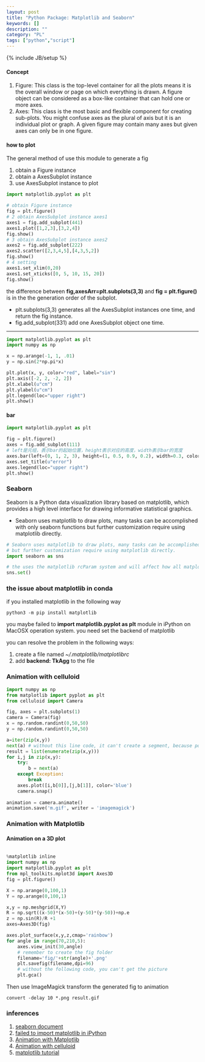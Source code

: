 ```yaml
---
layout: post
title: "Python Package: Matplotlib and Seaborn"
keywords: []
description: ""
category: "PL"
tags: ["python","script"]
---
```

{% include JB/setup %}

#### Concept
1. Figure: This class is the top-level container for all the plots means it is
   the overall window or page on which everything is drawn. A figure object can
   be considered as a box-like container that can hold one or more axes.
2. Axes: This class is the most basic and flexible component for creating
   sub-plots. You might confuse axes as the plural of axis but it is an
   individual plot or graph. A given figure may contain many axes but given axes
   can only be in one figure.





#### how to plot 
The general method of use this module to generate a fig

1. obtain a Figure instance
2. obtain a AxesSubplot instance
3. use AxesSubplot instance to plot

```python
import matplotlib.pyplot as plt

# obtain Figure instance 
fig = plt.figure()
# 2 obtain AxesSubplot instance axes1
axes1 = fig.add_subplot(441)
axes1.plot([1,2,3],[3,2,4])
fig.show()
# 3 obtain AxesSubplot instance axes2
axes2 = fig.add_subplot(222)
axes2.scatter([2,3,4,5],[4,3,5,2])
fig.show()
# 4 setting  
axes1.set_xlim(0,20)
axes1.set_xticks([0, 5, 10, 15, 20])
fig.show()
```

the difference between **fig,axesArr=plt.subplots(3,3)** and
**fig = plt.figure()** is in the the generation order of the 
subplot. 
+ plt.subplots(3,3) generates all the AxesSubplot instances one time, and return the fig instance.
+ fig.add_subplot(331) add one AxesSubplot object one time.
<hr />

```python
import matplotlib.pyplot as plt
import numpy as np

x = np.arange(-1, 1, .01)
y = np.sin(2*np.pi*x)

plt.plot(x, y, color="red", label="sin")
plt.axis([-2, 2, -2, 2])
plt.xlabel(u"cm")
plt.ylabel(u"cm")
plt.legend(loc="upper right")
plt.show()

```
#### bar

```python
import matplotlib.pyplot as plt

fig = plt.figure()
axes = fig.add_subplot(111)
# left是元组，表示bar的起始位置，height表示对应的高度，width表示bar的宽度
axes.bar(left=(0, 1, 2, 3), height=(1, 0.5, 0.9, 0.2), width=0.3, color="red", label="sin")
axes.set_title(u"error")
axes.legend(loc="upper right")
plt.show()

```

### Seaborn
Seaborn is a Python data visualization library based on matplotlib, which provides a high level 
interface for drawing informative statistical graphics.
+ Seaborn uses matplotlib to draw plots, many tasks can be accomplished with only seaborn functions
but further customization require using matplotlib directly.


```python
# Seaborn uses matplotlib to draw plots, many tasks can be accomplished with only seaborn functions
# but further customization require using matplotlib directly.
import seaborn as sns

# the uses the matplotlib rcParam system and will affect how all matplotlib plots look
sns.set()

```

### the issue about matplotlib in conda

if you installed matplotlib in the following way

```shell
python3 -m pip install matplotlib
```

you maybe failed to **import matplotlib.pyplot as plt** module in iPython on MacOSX operation system.
you need set the backend of matplotlib

you can resolve the problem in the following ways:
1. create a file named *~/.matplotlib/matplotlibrc*
2. add **backend: TkAgg** to the file



### Animation with celluloid 

```python
import numpy as np
from matplotlib import pyplot as plt
from celluloid import Camera

fig, axes = plt.subplots(1)
camera = Camera(fig)
x = np.random.randint(0,50,50)
y = np.random.randint(0,50,50)

a=iter(zip(x,y))
next(a) # without this line code, it can't create a segment, because point a and point b are the same.
result = list(enumerate(zip(x,y)))
for i,j in zip(x,y):
    try:
        b = next(a)
    except Exception:
        break
    axes.plot([i,b[0]],[j,b[1]], color='blue')
    camera.snap()
    
animation = camera.animate()  
animation.save('m.gif', writer = 'imagemagick')
```

### Animation with Matplotlib


#### Animation on a 3D plot

```python

%matplotlib inline
import numpy as np
import matplotlib.pyplot as plt
from mpl_toolkits.mplot3d import Axes3D
fig = plt.figure()

X = np.arange(0,100,1)
Y = np.arange(0,100,1)

x,y = np.meshgrid(X,Y)
R = np.sqrt((x-50)*(x-50)+(y-50)*(y-50))+np.e
z = np.sin(R)/R +1
axes=Axes3D(fig)

axes.plot_surface(x,y,z,cmap='rainbow')
for angle in range(70,210,5):
    axes.view_init(30,angle)
    # remember to create the fig folder
    filename='fig/'+str(angle)+'.png'
    plt.savefig(filename,dpi=96)
    # without the following code, you can't get the picture
    plt.gca()

```
Then use ImageMagick transform the generated fig to animation

```shell
convert -delay 10 *.png result.gif
```



### inferences
1. [seaborn document](https://seaborn.pydata.org/introduction.html#introduction) <br />
2. [failed to import matplotlib in iPython](https://stackoverflow.com/questions/21784641/installation-issue-with-matplotlib-python) <br />
3. [Animation with Matplotlib](https://towardsdatascience.com/animations-with-matplotlib-d96375c5442c)
4. [Animation with celluloid](https://pypi.org/project/celluloid/)
5. [matplotlib tutorial](https://www.geeksforgeeks.org/matplotlib-tutorial/)
